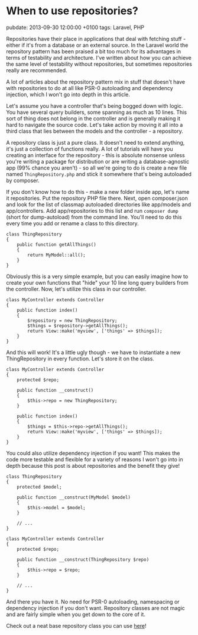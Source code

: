 # When to use repositories?
pubdate: 2013-09-30 12:00:00 +0100
tags: Laravel, PHP

Repositories have their place in applications that deal with fetching stuff - either if it's from a database or an external source. In the Laravel world the repository pattern has been praised a bit too much for its advantages in terms of testability and architecture. I've written about how you can achieve the same level of testability without repositories, but sometimes repositories really are recommended.

A lot of articles about the repository pattern mix in stuff that doesn't have with repositories to do at all like PSR-0 autoloading and dependency injection, which I won't go into depth in this article.

Let's assume you have a controller that's being bogged down with logic. You have several query builders, some spanning as much as 10 lines. This sort of thing does not belong in the controller and is generally making it hard to navigate the source code. Let's take action by moving it all into a third class that lies between the models and the controller - a repository.

A repository class is just a pure class. It doesn't need to extend anything, it's just a collection of functions really. A lot of tutorials will have you creating an interface for the repository - this is absolute nonsense unless you're writing a package for distribution or are writing a database-agnostic app (99% chance you aren't) - so all we're going to do is create a new file named `ThingRepository.php` and stick it somewhere that's being autoloaded by composer.

If you don't know how to do this - make a new folder inside app, let's name it repositories. Put the repository PHP file there. Next, open composer.json and look for the list of classmap autoloaded directories like app/models and app/controllers. Add app/repositories to this list and run `composer dump` (short for dump-autoload) from the command line. You'll need to do this every time you add or rename a class to this directory.

	class ThingRepository
	{
		public function getAllThings()
		{
			return MyModel::all();
		}
	}

Obviously this is a very simple example, but you can easily imagine how to create your own functions that "hide" your 10 line long query builders from the controller. Now, let's utilize this class in our controller.

	class MyController extends Controller
	{
		public function index()
		{
			$repository = new ThingRepository;
			$things = $repository->getAllThings();
			return View::make('myview', ['things' => $things]);
		}
	}

And this will work! It's a little ugly though - we have to instantiate a new ThingRepository in every function. Let's store it on the class.

	class MyController extends Controller
	{
		protected $repo;
	
		public function __construct()
		{
			$this->repo = new ThingRepository;
		}
	
		public function index()
		{
			$things = $this->repo->getAllThings();
			return View::make('myview', ['things' => $things]);
		}
	}

You could also utilize dependency injection if you want! This makes the code more testable and flexible for a variety of reasons I won't go into in depth because this post is about repositories and the benefit they give!

	class ThingRepository
	{
		protected $model;
		
		public function __construct(MyModel $model)
		{
			$this->model = $model;
		}
		
		// ...
	}
	
	class MyController extends Controller
	{
		protected $repo;
			
		public function __construct(ThingRepository $repo)
		{
			$this->repo = $repo;
		}
		
		// ...
	}

And there you have it. No need for PSR-0 autoloading, namespacing or dependency injection if you don't want. Repository classes are not magic and are fairly simple when you get down to the core of it.

Check out a neat base repository class you can use [here](https://github.com/anlutro/laravel-4-base/blob/master/src/anlutro/L4Base/EloquentRepository.php)!